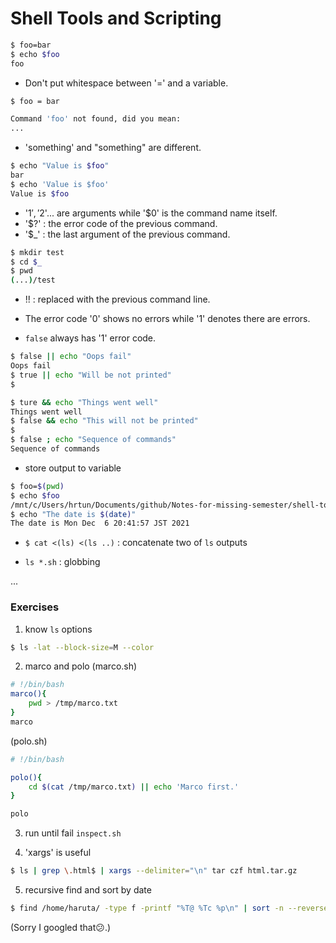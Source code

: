 # Shell Tools and Scripting

```sh
$ foo=bar
$ echo $foo
foo
```
 - Don't put whitespace between '=' and a variable.

```sh
$ foo = bar

Command 'foo' not found, did you mean:
...
```

 - 'something' and "something" are different.
```sh
$ echo "Value is $foo"
bar
$ echo 'Value is $foo'
Value is $foo
```

- '$1','$2'... are arguments while '$0' is the command name itself.
- '$?' : the error code of the previous command.
- '$_' : the last argument of the previous command.

```sh
$ mkdir test
$ cd $_
$ pwd
(...)/test
```

 - !! : replaced with the previous command line.
 
 - The error code '0' shows no errors while '1' denotes there are errors.

 - `false` always has '1' error code.

```sh
$ false || echo "Oops fail"
Oops fail
$ true || echo "Will be not printed"
$
```
```sh
$ ture && echo "Things went well"
Things went well
$ false && echo "This will not be printed"
$
$ false ; echo "Sequence of commands"
Sequence of commands
```

 - store output to variable
```sh
$ foo=$(pwd)
$ echo $foo
/mnt/c/Users/hrtun/Documents/github/Notes-for-missing-semester/shell-tools/test
$ echo "The date is $(date)"
The date is Mon Dec  6 20:41:57 JST 2021
```

 - `$ cat <(ls) <(ls ..)` : concatenate two of `ls` outputs

 - `ls *.sh` : globbing

...


### Exercises

1. know `ls` options

```sh
$ ls -lat --block-size=M --color
```
2. marco and polo
(marco.sh)
```sh
# !/bin/bash
marco(){
    pwd > /tmp/marco.txt
}
marco
```

(polo.sh)
```sh
# !/bin/bash

polo(){
    cd $(cat /tmp/marco.txt) || echo 'Marco first.'
}

polo
```

3. run until fail
`inspect.sh`

4. 'xargs' is useful
```sh
$ ls | grep \.html$ | xargs --delimiter="\n" tar czf html.tar.gz
```
5. recursive find and sort by date
```sh
$ find /home/haruta/ -type f -printf "%T@ %Tc %p\n" | sort -n --reverse
```
(Sorry I googled that😕.)


